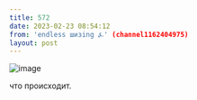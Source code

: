 ```yaml
---
title: 572
date: 2023-02-23 08:54:12
from: 'endless шизing ⍼' (channel1162404975)
layout: post
---
```


![image](photos/photo_30@23-02-2023_08-54-12.jpg)

что происходит.
